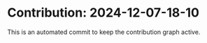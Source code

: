 # Contribution: 2024-12-07-18-10
This is an automated commit to keep the contribution graph active.
